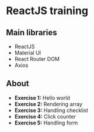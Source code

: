 # ReactJS training

## Main libraries
- ReactJS
- Material UI
- React Router DOM
- Axios


## About
- <strong>Exercise 1:</strong> Hello world
- <strong>Exercise 2:</strong> Rendering array
- <strong>Exercise 3:</strong> Handling checklist
- <strong>Exercise 4:</strong> Click counter
- <strong>Exercise 5:</strong> Handling form

